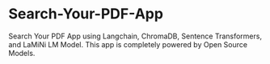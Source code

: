 # Search-Your-PDF-App
Search Your PDF App using Langchain, ChromaDB, Sentence Transformers, and LaMiNi LM Model. This app is completely powered by Open Source Models.
